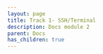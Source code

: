 ```yaml
---
layout: page
title: Track 1- SSH/Terminal
description: Docs module 2
parent: Docs
has_children: true
---
```

